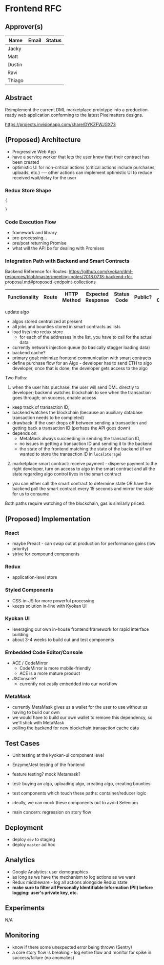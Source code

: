 # Frontend RFC

## Approver(s)

Name | Email | Status
--- | --- | ---
Jacky |
Matt |
Dustin |
Ravi |
Thiago |

## Abstract

Reimplement the current DML marketplace prototype into a production-ready web application conforming to the latest Pixelmatters designs.

https://projects.invisionapp.com/share/DYKZFWJGX73

## (Proposed) Architecture

* Progressive Web App
* have a service worker that lets the user know that their contract has been created
* optimistic UI for non-critical actions (critical actions include purchases, uploads, etc.) --- other actions can implement optimistic UI to reduce received wait/delay for the user

### Redux Store Shape

```js
{

}
```

### Code Execution Flow

- framework and library
- pre-processing...
- pre/post returning Promise
- what will the API be for dealing with Promises

### Integration Path with Backend and Smart Contracts

Backend Reference for Routes:
https://github.com/kyokan/dml-resources/blob/master/meeting-notes/2018.07.18-backend-rfc-proposal.md#proposed-endpoint-collections

Functionality | Route | HTTP Method | Expected Response | Status Code | Public? | Access Controlled?
--- | --- | --- | --- | --- | --- | ---
update algo

* algos stored centralized at present
* all jobs and bounties stored in smart contracts as lists
* load lists into redux store
  * for each of the addresses in the list, you have to call for the actual data
* currently network injection queue (to basically stagger loading data)
* backend cache?
* primary goal: minimize frontend communication with smart contracts
* define purchase flow for an Algo - developer has to send ETH to algo developer, once that is done, the developer gets access to the algo

Two Paths:

1. when the user hits purchase, the user will send DML directly to developer; backend watches blockchain to see when the transaction goes through; on success, enable access
  - keep track of transaction ID;
  - backend watches the blockchain (because an auxiliary database transaction needs to be completed)
  - drawback: if the user drops off between sending a transaction and getting back a transaction ID (perhaps the API goes down)
  - depends on:
    * MetaMask always succeeding in sending the transaction ID,
    * no issues in getting a transaction ID and sending it to the backend
    * the state of the frontend matching the state of the backend (if we wanted to store the transaction ID in `localStorage`)
2. marketplace smart contract: receive payment - disperse payment to the right developer, turn on access to algo in the smart contract and all the state regarding algo control lives in the smart contract
  - you can either call the smart contract to determine state OR have the backend poll the smart contract every 15 seconds and mirror the state for us to consume
  
Both paths require watching of the blockchain, gas is similarly priced.

## (Proposed) Implementation

### React

* maybe Preact - can swap out at production for performance gains (low priority)
* strive for compound components

### Redux

* application-level store

### Styled Components

* CSS-in-JS for more powerful processing
* keeps solution in-line with Kyokan UI

### Kyokan UI

* leveraging our own in-house frontend framework for rapid interface building
* about 3-4 weeks to build out and test components

### Embedded Code Editor/Console

* ACE / CodeMirror
  * CodeMirror is more mobile-friendly
  * ACE is a more mature product
* JSConsole?
  * currently not easily embedded into our workflow

### MetaMask

* currently MetaMask gives us a wallet for the user to use without us having to build our own
* we would have to build our own wallet to remove this dependency, so we'll stick with MetaMask
* polling the backend for new blockchain transaction cache data

## Test Cases

* Unit testing at the kyokan-ui component level
* Enzyme/Jest testing of the frontend
* feature testing? mock Metamask?

* test: buying an algo, uploading algo, creating algo, creating bounties
* test components which touch these paths: container/reducer logic
* ideally, we can mock these components out to avoid Selenium
* main concern: regression on story flow

## Deployment

* deploy `dev` to staging
* deploy `master` ad hoc

## Analytics

* Google Analytics: user demographics
* as long as we have the mechanism to log actions as we want
* Redux middleware - log all actions alongside Redux state
* **make sure to filter all Personally Identifiable Information (PII) before logging: user's private key, etc.**

## Experiments

N/A

## Monitoring

* know if there some unexpected error being thrown (Sentry)
* a core story flow is breaking - log entire flow and monitor for spike in success/failure (no anomalies)

